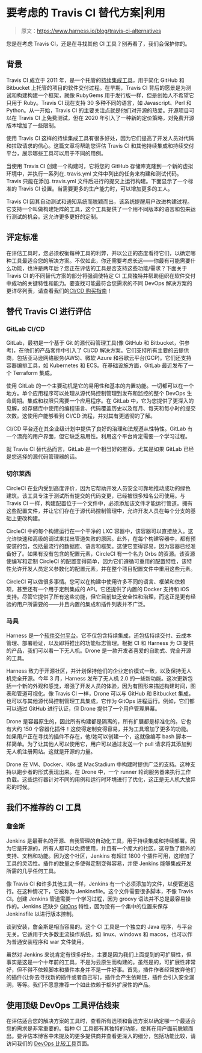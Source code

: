 # 要考虑的 Travis CI 替代方案|利用

> 原文：<https://www.harness.io/blog/travis-ci-alternatives>

您是在考虑 Travis CI，还是在寻找其他 CI 工具？别再看了，我们会保护你的。

## 背景

Travis CI 成立于 2011 年，是一个托管的[持续集成工具](https://harness.io/blog/continuous-integration/continuous-integration-tools/)，用于简化 GitHub 和 Bitbucket 上托管的项目的软件交付过程。在早期，Travis CI 背后的愿景是为测试和构建构建一个框架，就像 RubyGems 用于发行版一样，但是创始人不希望它只用于 Ruby。Travis CI 现在支持 30 多种不同的语言，如 Javascript、Perl 和 Python。从一开始，Travis CI 的主要关注点就是他们对开源的热爱。开源项目可以在 Travis CI 上免费测试，但在 2020 年引入了一种新的定价策略，对免费开源版本增加了一些限制。

使用 Travis CI 这样的持续集成工具有很多好处，因为它们提高了开发人员对代码和拉取请求的信心。这篇文章将帮助您评估 Travis CI 和其他持续集成和持续交付平台，展示哪些工具可以用于不同的用例。

当使用 Travis CI 创建一个构建时，它将您的 GitHub 存储库克隆到一个新的虚拟环境中，并执行一系列在. travis.yml 文件中列出的任务来构建和测试代码。Travis 只能在添加. travis.yml 文件后进行的提交上运行构建。下面显示了一个标准的 Travis CI 设置。当需要更多的生产能力时，可以增加更多的工人。

Travis CI 因其自动测试和通知系统而脱颖而出，该系统提醒用户改进构建过程。它支持一个叫做构建矩阵的工具，这个工具提供了一个用不同版本的语言和包来运行测试的机会。这允许更多更好的定制。

## 评定标准

在评估工具时，您必须权衡每种工具的利弊，并以公正的态度看待它们，以确定哪种工具最适合您的解决方案。不仅如此，你还需要考虑长远——你最有可能需要什么功能，也许是两年后？您正在评估的工具是否支持这些功能/需求？下面关于 Travis CI 的不同替代方案的部分将强调使特定 CI 工具独特并帮助组织在软件交付中成功的关键特性和能力。要查找可能最符合您需求的不同 DevOps 解决方案的更详尽列表，请查看我们的[CI/CD 购买指南](https://harness.io/buyers-guide-for-ci-cd-ebook/)！

## 替代 Travis CI 进行评估

### GitLab CI/CD

GitLab，最初是一个基于 Git 的源代码管理工具(像 GitHub 和 Bitbucket，供参考)，在他们的产品套件中引入了 CI/CD 解决方案。它们支持所有主要的云提供商，包括亚马逊网络服务(AWS)、微软 Azure 和谷歌云平台(GCP)。它们还支持容器编排工具，如 Kubernetes 和 ECS。在基础设施方面，GitLab 最近发布了一个 Terraform 集成。

使用 GitLab 的一个主要动机是它的易用性和基本的内置功能。一切都可以在一个地方。单个应用程序可以处理从源代码控制管理到发布和监控的整个 DevOps 生命周期。集成和权限只需要一个应用程序。在 GitLab 中，它为您提供了更深入的见解，如存储库中使用的编程语言、代码覆盖历史以及每月、每天和每小时的提交次数。这使用户能够看到 CI/CD 流程，并对其有更透彻的了解。

CI/CD 平台还在其企业级计划中提供了良好的治理和法规遵从性特性。GitLab 有一个漂亮的用户界面，但它缺乏易用性。利用这个平台肯定需要一个学习过程。

就 Travis CI 替代品而言，GitLab 是一个相当好的推荐，尤其是如果 GitLab 已经是您选择的源代码管理器的话。

### 切尔莱西

CircleCI 在业内受到高度评价，因为它帮助开发人员安全可靠地推动成功的绿色建筑。该工具专注于测试所有提交的代码变更，已经被很多知名公司使用。与 Travis CI 一样，构建配置位于一个文件中，必须添加该文件才能运行管道。拥有这些配置文件，并让它们存在于源代码控制管理中，允许开发人员在每个分支的基础上更改构建。

CircleCI 中的每个构建运行在一个干净的 LXC 容器中，该容器可以直接放入。这允许快速和高级的调试来找出管道失败的原因。此外，在每个构建容器中，都有预安装的包，包括最流行的数据库、语言和框架。这使它变得容易，因为容器已经准备好了。如果有没有包含的配置元素，CircleCI 有一个名为 Orbs 的资源。该资源使编写和定制 CircleCI 的配置变得简单，因为它们遵循可重用的配置特性，该特性允许开发人员定义参数化的配置元素，并在整个项目配置文件中重用这些元素。

CircleCI 可以做很多事情。您可以在构建中使用许多不同的语言、框架和依赖项，甚至还有一个用于定制集成的 API。它还提供了内置的 Docker 支持和 iOS 支持。尽管它提供了所有这些功能，但它目前缺乏安全性和治理，而这正是更有经验的用户所需要的——并且内置的集成和插件列表并不广泛。

### 马具

Harness 是一个[软件交付平台](https://harness.io/platform/)。它不仅包含持续集成，还包括持续交付、云成本管理、部署验证，以及即将推出的功能标志管理。根据 CI 和 Harness 为 CI 提供的产品，我们可以看一下无人机。Drone 是一款开发者喜爱的自助式、完全开源的工具。

Harness 致力于开源社区，并计划保持他们的企业定价模式一致，以及保持无人机完全开源。今年 3 月，Harness 发布了无人机 2.0 的一些新功能。这次更新包括一个新的外观和感觉，增强了开发人员的体验，因为有图形来描述构建时间，图表和管道可视化。像 Travis CI 一样，Drone 可以与 GitHub 和 Bitbucket 集成，也可以与其他源代码控制管理工具集成，它作为 GitOps 进程运行。例如，它们都可以通过 GitHub 进行认证，但 Drone 提供了一个用户管理屏幕。

Drone 是容器原生的，因此所有构建都是隔离的，所有扩展都是标准化的。它也有大约 150 个容器化插件！这使得定制变得容易，并为工具增加了更多的功能。如果用户正在寻找的插件不存在，他/她可以创建一个，这就像编写 bash 脚本一样简单。为了让其他人可以使用它，用户可以通过发送一个 pull 请求将其添加到无人机注册网站。这就是开源的力量。

Drone 在 VM、Docker、K8s 或 MacStadium 中构建时提供广泛的支持。这种支持以跑步者的形式表现出来。在 Drone 中，一个 runner 轮询服务器来执行工作负载。这些运行器针对不同的用例和运行时环境进行了优化，这正是无人机大放异彩的时候。

## 我们不推荐的 CI 工具

### 詹金斯

Jenkins 是最著名的开源、自我管理的自动化工具，用于持续集成和持续部署。因为它是开源的，所有人都可以免费使用，并且有一个庞大的社区，这导致了额外的支持、文档和功能。因为这个社区，Jenkins 有超过 1800 个插件可用，这增加了工具的灵活性。插件的数量之多使得定制变得容易，并使 Jenkins 能够集成开发所需的几乎任何工具。

像 Travis CI 和许多其他工具一样，Jenkins 有一个必须添加的文件，以便管道运行。在这种情况下，它被称为 Jenkinsfile。这个文件需要很多脚本，不像 Travis CI。创建 Jenkins 管道需要一个学习过程，因为 groovy 语法并不总是最容易操作的。Jenkins 还缺少 [GitOps](https://harness.io/blog/devops/what-is-gitops/) 特性，因为没有一个集中的位置来保存 Jenkinsfile 以进行版本控制。

谈到安装，詹金斯是相当容易的。这个 CI 工具是一个独立的 Java 程序，与平台无关。它适用于大多数主流操作系统，如 linux、windows 和 macos，也可以作为普通安装程序和 war 文件使用。

虽然对 Jenkins 来说肯定有很多好处，主要是因为我们上面提到的可扩展性，但事实是这是一个十年前的工具，不是为云原生而构建的。虽然是的，可扩展性非常好，但不得不依赖脚本和插件本身并不是一件好事。首先，插件作者经常放弃他们的插件(让你去寻找新的插件或者自己写)，插件会产生依赖链，插件会引入安全漏洞，等等。我们不愿意推荐一个如此依赖于额外扩展性的产品。

## 使用顶级 DevOps 工具评估线束

在评估适合您的解决方案的工具时，查看所有选项和备选方案以确定哪一个最适合您的需求是非常重要的。每种 CI 工具都有其独特的功能，使其在用户面前脱颖而出。要评估本博客中未提及的更多提供商并查看更深入的细分，包括功能比较，请访问我们的 [DevOps 比较工具](https://harness.io/devops-tools/)页面。